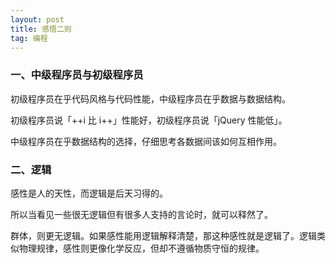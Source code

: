 ```yaml
---
layout: post
title: 感悟二则
tag: 编程
---
```


### 一、中级程序员与初级程序员

初级程序员在乎代码风格与代码性能，中级程序员在乎数据与数据结构。

初级程序员说「++i 比 i++」性能好，初级程序员说「jQuery 性能低」。

中级程序员在乎数据结构的选择，仔细思考各数据间该如何互相作用。


### 二、逻辑

感性是人的天性，而逻辑是后天习得的。

所以当看见一些很无逻辑但有很多人支持的言论时，就可以释然了。

群体，则更无逻辑。如果感性能用逻辑解释清楚，那这种感性就是逻辑了。逻辑类似物理规律，感性则更像化学反应，但却不遵循物质守恒的规律。


